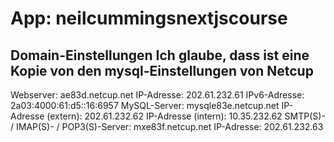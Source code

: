 # App: neilcummingsnextjscourse

## Domain-Einstellungen Ich glaube, dass ist eine Kopie von den mysql-Einstellungen von Netcup

Webserver: ae83d.netcup.net
IP-Adresse: 202.61.232.61
IPv6-Adresse: 2a03:4000:61:d5::16:6957
MySQL-Server: mysqle83e.netcup.net
IP-Adresse (extern): 202.61.232.62
IP-Adresse (intern): 10.35.232.62
SMTP(S)- / IMAP(S)- / POP3(S)-Server: mxe83f.netcup.net
IP-Adresse: 202.61.232.63
